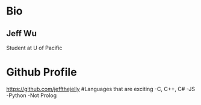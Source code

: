 # Bio
## Jeff Wu
Student at U of Pacific 
# Github Profile
https://github.com/jeffthejelly
#Languages that are exciting
-C, C++, C#
-JS
-Python
-Not Prolog
